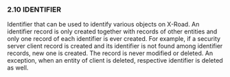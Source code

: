 ### 2.10 IDENTIFIER

Identifier that can be used to identify various objects on X-Road. An identifier record is only created together with records of other entities and only one record of each identifier is ever created. For example, if a security server client record is created and its identifier is not found among identifier records, new one is created. The record is never modified or deleted. An exception, when an entity of client is deleted, respective identifier is deleted as well.